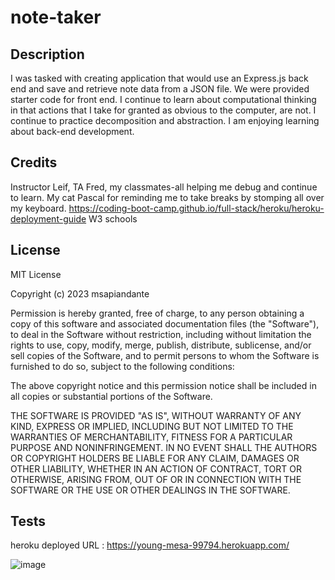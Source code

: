 # note-taker
## Description
I was tasked with creating application that would use an Express.js back end and save and retrieve note data from a JSON file. We were provided starter code for front end. I continue to learn about computational thinking in that actions that I take for granted as obvious to the computer, are not. I continue to practice decomposition and abstraction. I am enjoying learning about back-end development. 

## Credits

Instructor Leif, TA Fred, my classmates-all helping me debug and continue to learn. 
My cat Pascal for reminding me to take breaks by stomping all over my keyboard. 
https://coding-boot-camp.github.io/full-stack/heroku/heroku-deployment-guide
W3 schools 

## License

MIT License

Copyright (c) 2023 msapiandante

Permission is hereby granted, free of charge, to any person obtaining a copy
of this software and associated documentation files (the "Software"), to deal
in the Software without restriction, including without limitation the rights
to use, copy, modify, merge, publish, distribute, sublicense, and/or sell
copies of the Software, and to permit persons to whom the Software is
furnished to do so, subject to the following conditions:

The above copyright notice and this permission notice shall be included in all
copies or substantial portions of the Software.

THE SOFTWARE IS PROVIDED "AS IS", WITHOUT WARRANTY OF ANY KIND, EXPRESS OR
IMPLIED, INCLUDING BUT NOT LIMITED TO THE WARRANTIES OF MERCHANTABILITY,
FITNESS FOR A PARTICULAR PURPOSE AND NONINFRINGEMENT. IN NO EVENT SHALL THE
AUTHORS OR COPYRIGHT HOLDERS BE LIABLE FOR ANY CLAIM, DAMAGES OR OTHER
LIABILITY, WHETHER IN AN ACTION OF CONTRACT, TORT OR OTHERWISE, ARISING FROM,
OUT OF OR IN CONNECTION WITH THE SOFTWARE OR THE USE OR OTHER DEALINGS IN THE
SOFTWARE.


## Tests
heroku deployed URL : https://young-mesa-99794.herokuapp.com/

![image](https://user-images.githubusercontent.com/126308793/233480545-43151f1a-ed46-4cb8-aa63-21079ed7bb9c.png)
